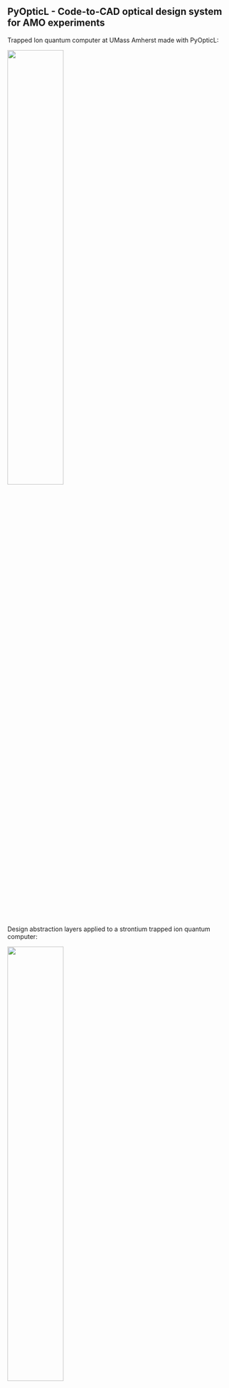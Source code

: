 ## PyOpticL - Code-to-CAD optical design system for AMO experiments

Trapped Ion quantum computer at UMass Amherst made with PyOpticL:

<img src="https://github.com/user-attachments/assets/1dbe2986-20e2-4f4e-9b4c-00dd31a4b656" width=50%>

Design abstraction layers applied to a strontium trapped ion quantum computer:

<img src="https://github.com/user-attachments/assets/75341182-ff6c-4106-bd7c-8fa9ee56bba2" width=50%>


## Useful Links

### ReadMe
* [Library Features and Information](https://github.com/UMassIonTrappers/PyOpticL#about-PyOpticL)
* [Installation Guide](https://github.com/UMassIonTrappers/PyOpticL#getting-setup)
* [Example Pictures](https://github.com/UMassIonTrappers/PyOpticL#examples)
### Wiki
* [Quickstart Guide](https://github.com/UMassIonTrappers/PyOpticL/wiki#quickstart-guide)
* [Model Import Guide](https://github.com/UMassIonTrappers/PyOpticL/wiki#model-import-guide)
* [ECDL Baseplate](https://github.com/UMassIonTrappers/PyOpticL/wiki/ECDL-Baseplate)
* [Modular Doublepass Baseplate](https://github.com/UMassIonTrappers/PyOpticL/wiki/Modular-Doublepass-Baseplate)
* [Rb SAS Baseplate](https://github.com/UMassIonTrappers/PyOpticL/wiki/Rb-SAS-Baseplate)


## Examples

### Modular Saturated Absorption Spectroscopy Baseplates compiled at different scales
![image](https://github.com/user-attachments/assets/5340ac9b-0a6f-4758-803f-e5a5f15b18a3)

### Modular Doublepass Baseplate
![image](https://github.com/user-attachments/assets/ad6c6617-a2f6-4cba-b60d-bde7d375bfb2)

### Simple ECDL (all off-the-shelf components)
![image](https://github.com/user-attachments/assets/41fba0be-d6c5-48b3-9fd5-c1e4fdddcd74)


## About PyOpticL
FreeCAD is based on python with built-in support for python scripts etc. It also has:
* Support for custom workbenches and python libraries
* Fully featured and customizable GUI
* Ability to work with various object formats

### Beam Simulation
* Beam paths are automatically calculated based on component placement
* Component placement can be defined "along beam" to remove the need for hard-coded coordinates
* Beam calculations include reflection, transmission, refraction, and diffraction (limited)

### Workbench Functions

Some GUI accessable functions have been implemented to perform various helpful actions:
* **Re-Run Last Macro** - Clears and re-draws last baseplate, great for quickly checking changes
* **Recalculate Beam Path** - Useful to check beam paths when applying in-editor modifications
* **Toggle Component Visibility** - Easily hide all beams and components
* **Toggle Draw Style** - Toggle wire-frame draw style to easily check for hidden issues
* **Export STLs** - Export all baseplates and adapter components to STL for fabrication
* **Export Cart** - Export all parts to both a spreadsheet and a csv compatible with Thorlabs upload-a-cart system
* **Reload Modules** - Reload all PyOpticL modules, great for debugging new parts
* **Get Orientation** - Automatic orientation and importing of new components from STEP files
* **Get Position** - Measure offsets and mount locations from oriented STEP file

These functions can also be scripted into macros if desired

## Getting Setup
There are a few important things to ensure before you can use PyOpticL:

1. **Install FreeCAD, Python, and Git**

2. **Add PyOpticL as an custom addon repository in FreeCAD**  
	Under _Edit>Preferences>Addons>Custom Repositories,_ enter the following information: \
    _Repository URL:_ https://github.com/UMassIonTrappers/PyOpticL.git \
    _Branch:_ main

3. **Install the PyOpticL library**
    In the Addon Manager _(Tools>Addon Manager),_ search for "PyOpticL" and click install.
		
4. **Check everything is setup correctly**  
   You should now be able to re-launch FreeCAD and see the "PyOpticL" workbench in the dropdown  
<img width="250" alt="Screenshot 2023-10-27 225345" src="https://github.com/UMassIonTrappers/PyOpticL/assets/103533593/6eeec81a-e7de-4bde-8509-0c30bda0b9b7">

5. **Check out the [wiki](https://github.com/UMassIonTrappers/PyOpticL/wiki) or the [docs](https://github.com/UMassIonTrappers/PyOpticL/tree/main/docs) for guides, examples, and library documentation**

#### We thank the MIT QUANTA LAB for sharing their C4PO ('CAD for Precision Optics') based on OpenSCAD which inspired this library.
